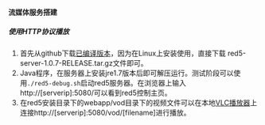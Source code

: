 #### 流媒体服务搭建

##### 使用HTTP协议播放

1. 首先从github下载[已编译版本](https://github.com/Red5/red5-server/releases/tag/v1.0.7-RELEASE)，因为在Linux上安装使用，直接下载 red5-server-1.0.7-RELEASE.tar.gz文件即可。
2. Java程序，在服务器上安装jre1.7版本后即可解压运行。测试阶段可以使用`./red5-debug.sh`启动red5服务器。在浏览器上输入http://[serverip]:5080/可以看到red5控制主页。
3. 在red5安装目录下的webapp/vod目录下的视频文件可以在本地[VLC播放器](https://www.baidu.com/s?wd=VLC%E6%92%AD%E6%94%BE%E5%99%A8&tn=24004469_oem_dg&rsv_dl=gh_pl_sl_csd)上连接http://[serverip]:5080/vod/[filename]进行播放。

